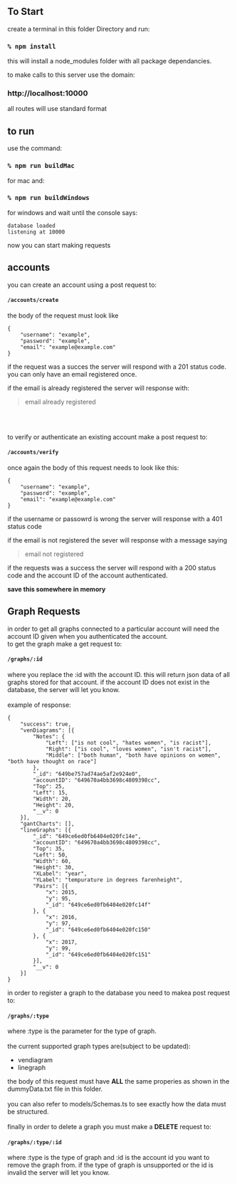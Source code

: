 ## To Start

create a terminal in this folder Directory and run:
### `% npm install`
this will install a node_modules folder with all package dependancies.

to make calls to this server use the domain:
### http://localhost:10000
all routes will use standard format

## to run

use the command:
### `% npm run buildMac`
for mac and:
### `% npm run buildWindows`
for windows
and wait until the console says:
```
database loaded
listening at 10000
```
now you can start making requests


## accounts

you can create an account using a post request to:
#### `/accounts/create`
the body of the request must look like 

```
{
    "username": "example",
    "password": "example",
    "email": "example@example.com"
}
```
if the request was a succes the server will respond with a 201 status code.
<br>
you can only have an email registered once.
<br>

if the email is already registered the server will response with:
>email already registered
<br>
<br>

to verify or authenticate an existing account make a post request to:
#### `/accounts/verify`
once again the body of this request needs to look like this:
```
{
    "username": "example",
    "password": "example",
    "email": "example@example.com"
}
```
if the username or passowrd is wrong the server will response with a 401 status code
<br>

if the email is not registered the sever will response with a message saying 
>email not registered

if the requests was a success the server will respond with a 200 status code and the account ID of the account authenticated.

**save this somewhere in memory**



## Graph Requests

in order to get all graphs connected to a particular account will need the account ID given when you authenticated the account.<br>
to get the graph make a get request to:
#### `/graphs/:id`
where you replace the :id with the account ID. this will return json data of all graphs stored for that account. if the account ID does not exist in the database, the server will let you know.<br><br>
example of response:
```
{
    "success": true,
    "venDiagrams": [{
        "Notes": {
            "Left": ["is not cool", "hates women", "is racist"],
            "Right": ["is cool", "loves women", "isn't racist"],
            "Middle": ["both human", "both have opinions on women", "both have thought on race"]
        },
        "_id": "649be757ad74ae5af2e924e0",
        "accountID": "649670a4bb3698c4809398cc",
        "Top": 25,
        "Left": 15,
        "Width": 20,
        "Height": 20,
        "__v": 0
    }],
    "gantCharts": [],
    "lineGraphs": [{
        "_id": "649ce6ed0fb6404e020fc14e",
        "accountID": "649670a4bb3698c4809398cc",
        "Top": 35,
        "Left": 50,
        "Width": 60,
        "Height": 30,
        "XLabel": "year",
        "YLabel": "tempurature in degrees farenheight",
        "Pairs": [{
            "x": 2015,
            "y": 95,
            "_id": "649ce6ed0fb6404e020fc14f"
        }, {
            "x": 2016,
            "y": 97,
            "_id": "649ce6ed0fb6404e020fc150"
        }, {
            "x": 2017,
            "y": 99,
            "_id": "649ce6ed0fb6404e020fc151"
        }],
        "__v": 0
    }]
}
```

in order to register a graph to the database you need to makea post request to:
#### `/graphs/:type`
where :type is the parameter for the type of graph.<br><br>
the current supported graph types are(subject to be updated): 
- vendiagram 
- linegraph

the body of this request must have **ALL** the same properies as shown in the dummyData.txt file in this folder. <br><br>
you can also refer to models/Schemas.ts to see exactly how the data must be structured.<br><br>
finally in order to delete a graph you must make a **DELETE** request to:
#### `/graphs/:type/:id`
where :type is the type of graph and :id is the account id you want to remove the graph from.
if the type of graph is unsupported or the id is invalid the server will let you know.





